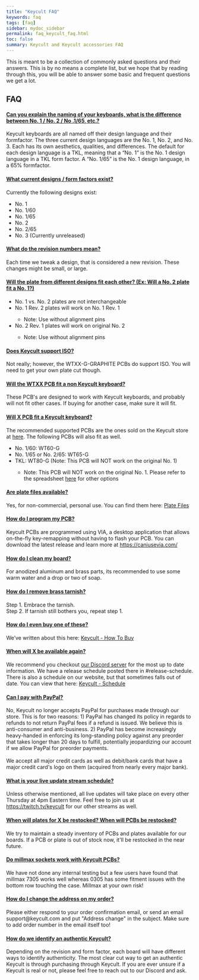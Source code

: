 ```yaml
---
title: "Keycult FAQ"
keywords: faq
tags: [faq]
sidebar: mydoc_sidebar
permalink: faq_keycult_faq.html
toc: false
summary: Keycult and Keycult accessories FAQ
---
```


This is meant to be a collection of commonly asked questions and their answers. This is by no means a complete list, but we hope that by reading through this, you will be able to answer some basic and frequent questions we get a lot. 

## FAQ

<div class="panel-group" id="accordion">
                    <div class="panel panel-default">
                        <div class="panel-heading">
                            <h4 class="panel-title">
                                <a class="accordion-toggle" data-toggle="collapse" href="#collapse1">Can you explain the naming of your keyboards, what is the difference between No. 1 / No. 2 / No .1/65, etc.?</a>
                            </h4>
                        </div>
                        <div id="collapse1" class="panel-collapse collapse noCrossRef">
                            <div class="panel-body">
                                Keycult keyboards are all named off their design language and their formfactor. The three current design languages are the No. 1, No. 2, and No. 3. Each has its own aesthetics, qualities, and differences. The default for each design language is a TKL, meaning that a “No. 1” is the No. 1 design language in a TKL form factor. A “No. 1/65” is the No. 1 design language, in a 65% formfactor. 
                            </div>
                        </div>
                    </div>
                    <!-- /.panel -->
                    <div class="panel panel-default">
                        <div class="panel-heading">
                            <h4 class="panel-title">
                                <a class="accordion-toggle" data-toggle="collapse" href="#collapse2">What current designs / form factors exist?</a>
                            </h4>
                        </div>
                        <div id="collapse2" class="panel-collapse collapse noCrossRef">
                            <div class="panel-body">
                                Currently the following designs exist:
                                <ul>
                                  <li>No. 1</li>
                                  <li>No. 1/60</li>
                                  <li>No. 1/65</li>
                                  <li>No. 2</li>
                                  <li>No. 2/65</li>
                                  <li>No. 3 (Currently unreleased)</li>
                                </ul>
                            </div>
                        </div>
                    </div>
                    <!-- /.panel -->
                    <div class="panel panel-default">
                        <div class="panel-heading">
                            <h4 class="panel-title">
                                <a class="noCrossRef accordion-toggle" data-toggle="collapse" href="#collapse3">What do the revision numbers mean?</a>
                            </h4>
                        </div>
                        <div id="collapse3" class="panel-collapse collapse noCrossRef">
                            <div class="panel-body">
                                Each time we tweak a design, that is considered a new revision. These changes might be small, or large.
                            </div>
                        </div>
                    </div>
                    <!-- /.panel -->
                    <div class="panel panel-default">
                        <div class="panel-heading">
                            <h4 class="panel-title">
                                <a class="noCrossRef accordion-toggle" data-toggle="collapse" href="#collapse4">Will the plate from different designs fit each other? (Ex: Will a No. 2 plate fit a No. 1?)</a>
                            </h4>
                        </div>
                        <div id="collapse4" class="panel-collapse collapse">
                            <div class="panel-body">
                                <ul>
                                    <li>No. 1 vs. No. 2 plates are not interchangeable</li>
                                    <li>No. 1 Rev. 2 plates will work on No. 1 Rev. 1</li>
                                        <ul>
                                            <li>Note: Use without alignment pins</li>
                                        </ul>
                                    <li>No. 2 Rev. 1 plates will work on original No. 2</li>
                                        <ul>
                                            <li>Note: Use without alignment pins</li>
                                        </ul>
                                </ul>
                            </div>
                        </div>
                    </div>
                    <!-- /.panel -->
                    <div class="panel panel-default">
                        <div class="panel-heading">
                            <h4 class="panel-title">
                                <a class="noCrossRef accordion-toggle" data-toggle="collapse" href="#collapse5">Does Keycult support ISO?</a>
                            </h4>
                        </div>
                        <div id="collapse5" class="panel-collapse collapse">
                            <div class="panel-body">
                                Not really; however, the WTXX-G-GRAPHITE PCBs do support ISO. You will need to get your own plate cut though.
                            </div>
                        </div>
                    </div>
                    <!-- /.panel -->
                    <div class="panel panel-default">
                        <div class="panel-heading">
                            <h4 class="panel-title">
                                <a class="noCrossRef accordion-toggle" data-toggle="collapse" href="#collapse6">Will the WTXX PCB fit a non Keycult keyboard?</a>
                            </h4>
                        </div>
                        <div id="collapse6" class="panel-collapse collapse">
                            <div class="panel-body">
                                These PCB's are designed to work with Keycult keyboards, and probably will not fit other cases. If buying for another case, make sure it will fit.
                            </div>
                        </div>
                    </div>
                    <!-- /.panel -->
                    <div class="panel panel-default">
                        <div class="panel-heading">
                            <h4 class="panel-title">
                                <a class="noCrossRef accordion-toggle" data-toggle="collapse" href="#collapse7">Will X PCB fit a Keycult keyboard?</a>
                            </h4>
                        </div>
                        <div id="collapse7" class="panel-collapse collapse noCrossRef">
                            <div class="panel-body">
                                The recommended supported PCBs are the ones sold on the Keycult store at <a href="https://keycult.com/collections/accessories" target="_blank">here</a>. The following PCBs will also fit as well.
                                <ul>
                                    <li>No. 1/60: WT60-G</li>
                                    <li>No. 1/65 or No. 2/65: WT65-G</li>
                                    <li>TKL: WT80-G (Note: This PCB will NOT work on the original No. 1)</li>
                                        <ul>
                                            <li>Note: This PCB will NOT work on the original No. 1. Please refer to the spreadsheet <a href="https://docs.google.com/spreadsheets/d/1GpM--fKeDw_tIDZj4m2jmbMavSyXeOu3QHzfTJwz-IM/edit#gid=0" target="_blank">here</a> for other options</li>
                                        </ul>
                                </ul>
                            </div>
                        </div>
                    </div>
                    <!-- /.panel -->
                    <div class="panel panel-default">
                        <div class="panel-heading">
                            <h4 class="panel-title">
                                <a class="noCrossRef accordion-toggle" data-toggle="collapse" href="#collapse8">Are plate files available?</a>
                            </h4>
                        </div>
                        <div id="collapse8" class="panel-collapse collapse">
                            <div class="panel-body">
                                Yes, for non-commercial, personal use. You can find them here: <a href='/downloads_plate_files.html'>Plate Files</a>
                            </div>
                        </div>
                    </div>
                    <!-- /.panel -->
                    <div class="panel panel-default">
                        <div class="panel-heading">
                            <h4 class="panel-title">
                                <a class="noCrossRef accordion-toggle" data-toggle="collapse" href="#collapse9">How do I program my PCB?</a>
                            </h4>
                        </div>
                        <div id="collapse9" class="panel-collapse collapse">
                            <div class="panel-body">
                                Keycult PCBs are programmed using VIA, a desktop application that allows on-the-fly key-remapping without having to flash your PCB. You can download the latest release and learn more at <a href="https://caniusevia.com/" target="_blank">https://caniusevia.com/</a>
                            </div>
                        </div>
                    </div>
                    <!-- /.panel -->
                    <div class="panel panel-default">
                        <div class="panel-heading">
                            <h4 class="panel-title">
                                <a class="noCrossRef accordion-toggle" data-toggle="collapse" href="#collapse10">How do I clean my board?</a>
                            </h4>
                        </div>
                        <div id="collapse10" class="panel-collapse collapse">
                            <div class="panel-body">
                                For anodized aluminum and brass parts, its recommended to use some warm water and a drop or two of soap.
                            </div>
                        </div>
                    </div>
                    <!-- /.panel -->
                    <div class="panel panel-default">
                        <div class="panel-heading">
                            <h4 class="panel-title">
                                <a class="accordion-toggle" data-toggle="collapse" href="#collapse11">How do I remove brass tarnish?</a>
                            </h4>
                        </div>
                        <div id="collapse11" class="panel-collapse collapse noCrossRef">
                            <div class="panel-body">
                                Step 1. Embrace the tarnish. <br>
                                Step 2. If tarnish still bothers you, repeat step 1.
                            </div>
                        </div>
                    </div>
                    <!-- /.panel -->
                    <div class="panel panel-default">
                        <div class="panel-heading">
                            <h4 class="panel-title">
                                <a class="accordion-toggle" data-toggle="collapse" href="#collapse12">How do I even buy one of these?</a>
                            </h4>
                        </div>
                        <div id="collapse12" class="panel-collapse collapse noCrossRef">
                            <div class="panel-body">
                                We’ve written about this here: <a href="https://keycult.com/pages/how-to-buy" target="_blank">Keycult - How To Buy</a>
                            </div>
                        </div>
                    </div>
                    <!-- /.panel -->
                    <div class="panel panel-default">
                        <div class="panel-heading">
                            <h4 class="panel-title">
                                <a class="noCrossRef accordion-toggle" data-toggle="collapse" href="#collapse13">When will X be available again?</a>
                            </h4>
                        </div>
                        <div id="collapse13" class="panel-collapse collapse noCrossRef">
                            <div class="panel-body">
                                We recommend you checkout <a href="https://keycult.com/discord" target="_blank">our Discord server</a> for the most up to date information. We have a release schedule posted there in #release-schedule. There is also a schedule on our website, but that sometimes falls out of date. You can view that here: <a href="https://keycult.com/schedule" target="_blank">Keycult - Schedule</a>
                            </div>
                        </div>
                    </div>
                    <!-- /.panel -->
                    <div class="panel panel-default">
                        <div class="panel-heading">
                            <h4 class="panel-title">
                                <a class="noCrossRef accordion-toggle" data-toggle="collapse" href="#collapse14">Can I pay with PayPal?</a>
                            </h4>
                        </div>
                        <div id="collapse14" class="panel-collapse collapse">
                            <div class="panel-body">
                                No, Keycult no longer accepts PayPal for purchases made through our store. This is for two reasons: 1) PayPal has changed its policy in regards to refunds to not return PayPal fees if a refund is issued. We believe this is anti-consumer and anti-business. 2) PayPal has become increasingly heavy-handed in enforcing its long-standing policy against any preorder that takes longer than 20 days to fulfill, potentially jeopardizing our account if we allow PayPal for preorder payments. <br>
                                <br>
                                We accept all major credit cards as well as debit/bank cards that have a major credit card's logo on them (acquired from nearly every major bank).
                            </div>
                        </div>
                    </div>
                    <!-- /.panel -->
                    <div class="panel panel-default">
                        <div class="panel-heading">
                            <h4 class="panel-title">
                                <a class="noCrossRef accordion-toggle" data-toggle="collapse" href="#collapse15">What is your live update stream schedule?</a>
                            </h4>
                        </div>
                        <div id="collapse15" class="panel-collapse collapse">
                            <div class="panel-body">
                                Unless otherwise mentioned, all live updates will take place on every other Thursday at 4pm Eastern time. Feel free to join us at <a href="https://twitch.tv/keycult" target="_blank">https://twitch.tv/keycult</a> for our other streams as well.
                            </div>
                        </div>
                    </div>
                    <!-- /.panel -->
                    <div class="panel panel-default">
                        <div class="panel-heading">
                            <h4 class="panel-title">
                                <a class="noCrossRef accordion-toggle" data-toggle="collapse" href="#collapse16">When will plates for X be restocked? When will PCBs be restocked?</a>
                            </h4>
                        </div>
                        <div id="collapse16" class="panel-collapse collapse">
                            <div class="panel-body">
                                We try to maintain a steady inventory of PCBs and plates available for our boards. If a PCB or plate is out of stock now, it'll be restocked in the near future.
                            </div>
                        </div>
                    </div>
                    <!-- /.panel -->
                    <div class="panel panel-default">
                        <div class="panel-heading">
                            <h4 class="panel-title">
                                <a class="noCrossRef accordion-toggle" data-toggle="collapse" href="#collapse17">Do millmax sockets work with Keycult PCBs?</a>
                            </h4>
                        </div>
                        <div id="collapse17" class="panel-collapse collapse">
                            <div class="panel-body">
                                We have not done any internal testing but a few users have found that millmax 7305 works well whereas 0305 has some fitment issues with the bottom row touching the case. Millmax at your own risk!
                            </div>
                        </div>
                    </div>
                    <!-- /.panel -->
                      <div class="panel panel-default">
                        <div class="panel-heading">
                            <h4 class="panel-title">
                                <a class="noCrossRef accordion-toggle" data-toggle="collapse" href="#collapse18">How do I change the address on my order?</a>
                            </h4>
                        </div>
                        <div id="collapse18" class="panel-collapse collapse">
                            <div class="panel-body">
                                Please either respond to your order confirmation email, or send an email support@keycult.com and put "Address change" in the subject. Make sure to add order number in the email itself too!
                            </div>
                        </div>
                    </div>
                    <!-- /.panel -->
                      <div class="panel panel-default">
                        <div class="panel-heading">
                            <h4 class="panel-title">
                                <a class="noCrossRef accordion-toggle" data-toggle="collapse" href="#collapse19">How do we identify an authentic Keycult?</a>
                            </h4>
                        </div>
                        <div id="collapse19" class="panel-collapse collapse">
                            <div class="panel-body">
                                Depending on the revision and form factor, each board will have different ways to identify authenticity. The most clear cut way to get an authentic Keycult is through purchasing through Keycult. If you are ever unsure if a Keycult is real or not, please feel free to reach out to our Discord and ask. 
                            </div>
                        </div>
                    </div>
                    <!-- /.panel -->
</div>
<!-- /.panel-group -->
